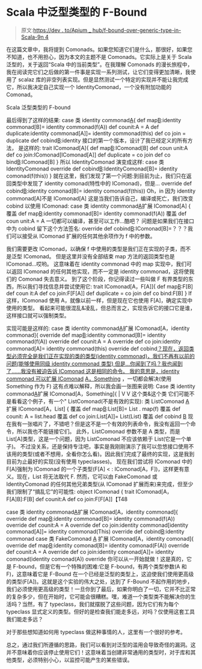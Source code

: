 # Scala 中泛型类型的 F-Bound

> 原文:[https://dev . to/Apium _ hub/f-bound-over-generic-type-in-Scala-9n 4](https://dev.to/apium_hub/f-bound-over-generic-type-in-scala-9n4)

在这篇文章中，我将提到 Comonads。如果您知道它们是什么，那很好，如果您不知道，也不用担心，因为本文的主题不是 Comonads。它实际上是关于 Scala 泛型的，关于返回“Scala 中的当前类型”。在我理解 Comonads 的漫长旅程中，我在阅读完它们之后做的第一件事是实现一系列测试，让它们变得更加清晰，我使用了 scalaz 库的非空列表实现。但是显然测试一个特定的实现并不能让我完成它，所以我决定自己实现一个 IdentityComonad，一个没有附加功能的 Comonad。

Scala 泛型类型的 F-bound

最后得到了这样的结果:
case 类 identity commonad[A](https://dev.toa:%20A){
def map[B](https://dev.tof:%20A%20=>%20B):identity commonad[B]= identity commonad(f(A))
def counit:A = A
def duplicate:identity commonad[A]]= identity commonad(this)
def co join = duplicate
def cobind[B](https://dev.tof:%20IdentityComonad%5BA%5D%20=>%20B):identity 接口的第一个版本，设计了我已经定义的所有方法， 是这样的:
trait IComonad[A]{
def map[B](https://dev.tof:%20A%20=>%20B):IComonad[B]
def coun unit:A
def co join:IComonad[IComonad[A]]
def duplicate = co join
def co bind[B](https://dev.tof:%20IComonad%5BA%5D%20=>%20B):IComonad[B]
}
所以 IdentityComonad 演变成这样:
case 类 IdentityComonad
override def cobind[B](https://dev.tof:%20IdentityComonad%5BA%5D%20=>%20B):IdentityComonad[B]= identity comonad(f(this))
}
就在这里，我们发现了第一个问题:到目前为止，我们只在返回类型中发现了 identity comonad(特性中的 IComonad)，但是…
override def cobind[B](https://dev.tof:%20IdentityComonad%5BA%5D%20=>%20B):identity comonad[B]= identity comonad(f(this))
Oh，in 因为 identity commonad[A]不是 IComonad[A]
这是当我们告诉自己，编译或死亡，我们改变 cobind 以使用 IComonad:
case 类 identity commonad[A](https://dev.toa:%20A)扩展 IComonad[A] {
覆盖 def map[B](https://dev.tof:%20A%20=>%20B):identity commonad[B]= identity commonad(f(A))
覆盖 def coun unit:A = A
一切都可以编译，甚至可以工作…酷吧？
问题是如果我们在接口中为 cobind 留下这个方法签名:
override def cobind[B](https://dev.tof:%20IComonad%5BA%5D%20=>%20B):IComonad[B]=？？？我们可以接受从 IComonad 扩展的任何其他余项作为 f 中的参数。

我们需要更改 IComonad，以确保 f 中使用的类型是我们正在实现的子类，而不是泛型 IComonad。
但是这里并没有全部结束 map 方法的返回类型也是 IComonad…哎哟。
这意味着在 identity commonad 中的 map 实现中，我们可以返回 IComonad 的任何其他实现，而不一定是 identity commonad，这将使我们的 Comonad 失去意义。
到了这个阶段，你记得读过一些叫做 F 有界类型的东西，所以我们寻找信息并尝试使用它:
trait IComonad[A，F[A]]{
def map[B](https://dev.tof:%20A%20=>%20B):F[B]
def coun it:A
def co join:F[F[A]]
def duplicate = co join
def co bind:F[B]
}
If
这样，IComonad 使用 A，就像以前一样，但是现在它也使用 F[A]，确定实现中使用的类型。
看起来可能很混乱&凌乱，但总而言之，实现告诉它的接口它是谁，这样接口就可以强制类型。

实现可能是这样的:
case 类 identity commonad[A](https://dev.toa:%20A)扩展 IComonad[A，identity commonad]{
override def map[B](https://dev.tof:%20A%20=>%20B):identity commonad[B]= identity commonad(f(A))
override def counit:A = A
override def co join:identity commonad[A]= identity commonad(this)
override def cobind[？现在，返回类型必须完全是我们正在实现的类的类型(identity commonad)，我们不再有以前的问题(能够使用同级 identity commonad 类型)
但是…你闻到了吗？我也闻到了……我没有被迫告诉 IComonad 这是相同的命令。
我的意思是，identity commonad 可以扩展 IComonad](https://dev.tof:%20IdentityComonad%5BA%5D%20=>%20B) [A，Something](https://dev.tobeing%20Something%20another%20generic%20class%20that%20accepts%20%5BA%5D) ，一切都会解决(使用 Something 作为 F)
这有点难以解释，所以我会画一张图来说明:
Case 类 identity commonad[A](https://dev.toa:%20A)扩展 IComonad[A，Something]{
|
V V
这个类&这个类
它们可能不是看看这个例子，有一个" ListComonad(不是有效的实现):
类 ListComonad [A](https://dev.tolist:%20List%5BA%5D) 扩展 IComonad[A，List] {
覆盖 def map[B](https://dev.tof:%20A%20=>%20B):List[B]= List . map(f)
覆盖 def counit: A = list.head
覆盖 def co join:List[A]]= List(List)
覆盖 def cobind [B](https://dev.tof:%20List%5BA%5D%20=>%20B) 现在我有一张唱片了，不错吧？但是这不是一个有效的列表命令，我没有返回一个命令，所以我也不能链接它们。
此外，ListComonad 参数不是 A 类型，而是 List[A]类型，这是一个问题，因为 ListComonad 不应该依赖于 List(它是一个单子)。
不过没关系，还是保持专注吧，事实是我刚刚演示了我可以忽悠接口使用不该用的类型(或者不想用，全看你怎么看)。因此我们完成了最终的实现，这是我到目前为止最好的实现(没有使用 typeclasses)。
现在我们尝试将 IComonad 中的 F[A]强制为 IComonad 的一个子类型(F[A] < : IComonad[A，F])，这样更有意义。现在，List 将无法取代 F.
然而，它可以由 FakeComonad 或 IdentityComonad 的任何其他兄弟类型(从 IComonad 扩展而来)来完成，但至少我们限制了“搞乱它”的可能性:
object IComonad
{
trait IComonad[A，F[A]B]:F[B]
def counit:A
def co join:F[F[A]]【T48

case 类 identity commonad[A](https://dev.toa:%20A)扩展 IComonad[A，identity commonad]{
override def map[B](https://dev.tof:%20A%20=>%20B):identity commonad[B]= identity commonad(f(A))
override def counit:A = A
override def co join:identity commonad[identity commonad[A]]= identity commonad(This)
override def cobind[B](https://dev.tof:%20IdentityComonad%5BA%5D%20=>%20B):identity commonad
case 类 FakeComonad [A](https://dev.toa:A) 扩展 IComonad[A，identity comonad]{
override def map[B](https://dev.tof:%20A%20=>%20B):identity comonad[B]= identity comonad(F(A))
override def counit:A = A
override def co join:identity comonad[A]]= identity comonad(identity comonad(A))
override 你可以从一开始就做！这是真的，它是 F-bound，但是它有一个特殊的困难:它是 F-bound，有两个类型参数(A 和 F)，这意味着它是 F-Bound 在一个已经是泛型的类型上，这迫使我们使用更高级的类型(F[A])。这就是这个实验的伟大之处，达到了 F-Bound 不起作用的地步，我们必须使用更高级的类型！一旦你到了最后，如果你明白了一切，它并不比正常的复杂多少，但在开始时，它可能会很糟糕。嘿，难道一个类型类不能解决你的生活吗？当然，有了 typeclass，我们就摆脱了这些问题，因为它们有为每个 typeclass 显式定义的类型。但好的是检查我们能走多远，对吗？仅使用这套工具我们能走多远？

对于那些想知道如何用 typeclass 做这种事情的人，这里有一个很好的参考。

总之，通过我们所遵循的思路，我们可以看到对泛型的滥用会导致奇怪的漏洞。这并不意味着你应该停止使用它们！这意味着当创建非常通用的类型时，对于库和其他类型，必须特别小心，以监控可能产生的某些错误。